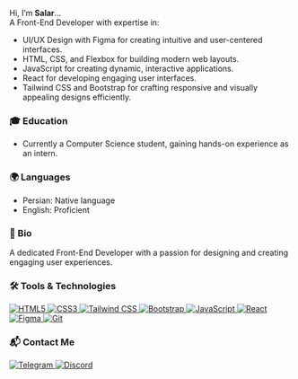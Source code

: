 Hi, I’m **Salar**...  
A Front-End Developer with expertise in:  
- UI/UX Design with Figma for creating intuitive and user-centered interfaces.  
- HTML, CSS, and Flexbox for building modern web layouts.  
- JavaScript for creating dynamic, interactive applications.  
- React for developing engaging user interfaces.  
- Tailwind CSS and Bootstrap for crafting responsive and visually appealing designs efficiently.   

### 🎓 Education  
- Currently a Computer Science student, gaining hands-on experience as an intern.  

### 🌍 Languages  
- Persian: Native language  
- English: Proficient  

### 👤 Bio  
A dedicated Front-End Developer with a passion for designing and creating engaging user experiences.  

### 🛠️ Tools & Technologies  
<p>   
  <a href="https://en.wikipedia.org/wiki/HTML" target="_blank">
      <img src="https://img.shields.io/badge/HTML5-%23E34F26.svg?style=flat&logo=html5&logoColor=white" alt="HTML5" />  
  </a>
  <a href="https://en.wikipedia.org/wiki/CSS" target="_blank">
      <img src="https://img.shields.io/badge/CSS3-%231572B6.svg?style=flat&logo=css3&logoColor=white" alt="CSS3" />  
  </a>
  <a href="https://tailwindcss.com/" target="_blank">
      <img src="https://img.shields.io/badge/Tailwind_CSS-%2306B6D4.svg?style=flat&logo=tailwind-css&logoColor=white" alt="Tailwind CSS" />  
  </a> 
  <a href="https://getbootstrap.com/" target="_blank">
      <img src="https://img.shields.io/badge/Bootstrap-%237B83D3.svg?style=flat&logo=bootstrap&logoColor=white" alt="Bootstrap" />
  </a>
  <a href="https://en.wikipedia.org/wiki/JavaScript" target="_blank">
      <img src="https://img.shields.io/badge/JavaScript-%23F7DF1E.svg?style=flat&logo=javascript&logoColor=black" alt="JavaScript" /> 
  </a> 
  <a href="https://react.dev/" target="_blank">
      <img src="https://img.shields.io/badge/React-%2361DAFB.svg?style=flat&logo=react&logoColor=black" alt="React" />  
  </a> 
  <a href="https://www.figma.com/" target="_blank">
      <img src="https://img.shields.io/badge/Figma-%23F24E1E.svg?style=flat&logo=figma&logoColor=white" alt="Figma" />  
  </a>
  <a href="https://git-scm.com/" target="_blank">  
    <img src="https://img.shields.io/badge/Git-%23F34F29.svg?style=flat&logo=git&logoColor=white" alt="Git" />  
  </a>  
</p>  

### 📬 Contact Me  
<p>  
  <a href="" target="_blank">  
    <img src="https://img.shields.io/badge/Telegram-%230077B5.svg?style=flat&logo=telegram&logoColor=white" alt="Telegram" />  
  </a>  
  <a href="" target="_blank">  
    <img src="https://img.shields.io/badge/Discord-%237289DA.svg?style=flat&logo=discord&logoColor=white" alt="Discord" />  
  </a>  
